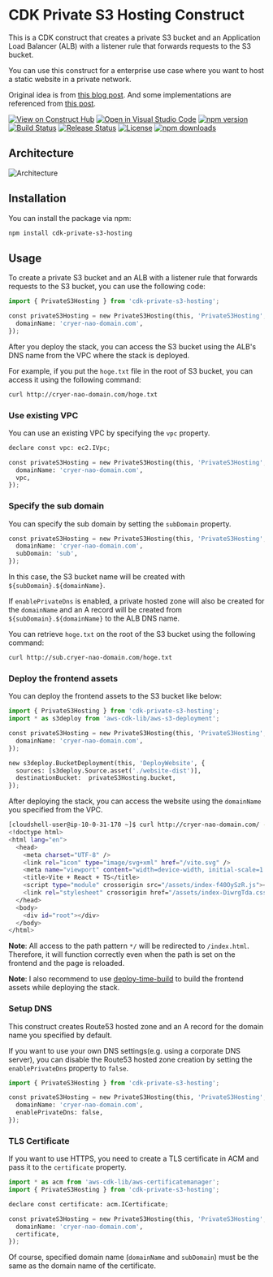 # CDK Private S3 Hosting Construct

This is a CDK construct that creates a private S3 bucket and an Application Load Balancer (ALB) with a listener rule that forwards requests to the S3 bucket.

You can use this construct for a enterprise use case where you want to host a static website in a private network.

Original idea is from [this blog post](https://aws.amazon.com/jp/blogs/networking-and-content-delivery/hosting-internal-https-static-websites-with-alb-s3-and-privatelink/). And some implementations are referenced from [this post](https://qiita.com/k_bobchin/items/c016cc65912a905b90ef).

[![View on Construct Hub](https://constructs.dev/badge?package=cdk-private-s3-hosting)](https://constructs.dev/packages/cdk-private-s3-hosting)
[![Open in Visual Studio Code](https://img.shields.io/static/v1?logo=visualstudiocode&label=&message=Open%20in%20Visual%20Studio%20Code&labelColor=2c2c32&color=007acc&logoColor=007acc)](https://open.vscode.dev/badmintoncryer/cdk-private-s3-hosting)
[![npm version](https://badge.fury.io/js/cdk-private-s3-hosting.svg)](https://badge.fury.io/js/cdk-private-s3-hosting)
[![Build Status](https://github.com/badmintoncryer/cdk-private-s3-hosting/actions/workflows/build.yml/badge.svg)](https://github.com/badmintoncryer/cdk-private-s3-hosting/actions/workflows/build.yml)
[![Release Status](https://github.com/badmintoncryer/cdk-private-s3-hosting/actions/workflows/release.yml/badge.svg)](https://github.com/badmintoncryer/cdk-private-s3-hosting/actions/workflows/release.yml)
[![License](https://img.shields.io/badge/License-Apache%202.0-blue.svg)](https://opensource.org/licenses/Apache-2.0)
[![npm downloads](https://img.shields.io/npm/dt/cdk-private-s3-hosting.svg?style=flat)](https://www.npmjs.com/package/cdk-private-s3-hosting)

## Architecture

![Architecture](./images/private_s3_hosting.png)

## Installation

You can install the package via npm:

```sh
npm install cdk-private-s3-hosting
```

## Usage

To create a private S3 bucket and an ALB with a listener rule that forwards requests to the S3 bucket, you can use the following code:

```python
import { PrivateS3Hosting } from 'cdk-private-s3-hosting';

const privateS3Hosting = new PrivateS3Hosting(this, 'PrivateS3Hosting', {
  domainName: 'cryer-nao-domain.com',
});
```

After you deploy the stack, you can access the S3 bucket using the ALB's DNS name from the VPC where the stack is deployed.

For example, if you put the `hoge.txt` file in the root of S3 bucket, you can access it using the following command:

```sh
curl http://cryer-nao-domain.com/hoge.txt
```

### Use existing VPC

You can use an existing VPC by specifying the `vpc` property.

```python
declare const vpc: ec2.IVpc;

const privateS3Hosting = new PrivateS3Hosting(this, 'PrivateS3Hosting', {
  domainName: 'cryer-nao-domain.com',
  vpc,
});
```

### Specify the sub domain

You can specify the sub domain by setting the `subDomain` property.

```python
const privateS3Hosting = new PrivateS3Hosting(this, 'PrivateS3Hosting', {
  domainName: 'cryer-nao-domain.com',
  subDomain: 'sub',
});
```

In this case, the S3 bucket name will be created with `${subDomain}.${domainName}`.

If `enablePrivateDns` is enabled, a private hosted zone will also be created for the `domainName` and an A record will be created from `${subDomain}.${domainName}` to the ALB DNS name.

You can retrieve `hoge.txt` on the root of the S3 bucket using the following command:

```sh
curl http://sub.cryer-nao-domain.com/hoge.txt
```

### Deploy the frontend assets

You can deploy the frontend assets to the S3 bucket like below:

```python
import { PrivateS3Hosting } from 'cdk-private-s3-hosting';
import * as s3deploy from 'aws-cdk-lib/aws-s3-deployment';

const privateS3Hosting = new PrivateS3Hosting(this, 'PrivateS3Hosting', {
  domainName: 'cryer-nao-domain.com',
});

new s3deploy.BucketDeployment(this, 'DeployWebsite', {
  sources: [s3deploy.Source.asset('./website-dist')],
  destinationBucket:  privateS3Hosting.bucket,
});
```

After deploying the stack, you can access the website using the `domainName` you specified from the VPC.

```sh
[cloudshell-user@ip-10-0-31-170 ~]$ curl http://cryer-nao-domain.com/ -L
<!doctype html>
<html lang="en">
  <head>
    <meta charset="UTF-8" />
    <link rel="icon" type="image/svg+xml" href="/vite.svg" />
    <meta name="viewport" content="width=device-width, initial-scale=1.0" />
    <title>Vite + React + TS</title>
    <script type="module" crossorigin src="/assets/index-f40OySzR.js"></script>
    <link rel="stylesheet" crossorigin href="/assets/index-DiwrgTda.css">
  </head>
  <body>
    <div id="root"></div>
  </body>
</html>
```

**Note**: All access to the path pattern `*/` will be redirected to `/index.html`. Therefore, it will function correctly even when the path is set on the frontend and the page is reloaded.

**Note**: I also recommend to use [deploy-time-build](https://github.com/tmokmss/deploy-time-build) to build the frontend assets while deploying the stack.

### Setup DNS

This construct creates Route53 hosted zone and an A record for the domain name you specified by default.

If you want to use your own DNS settings(e.g. using a corporate DNS server),
you can disable the Route53 hosted zone creation by setting the `enablePrivateDns` property to `false`.

```python
import { PrivateS3Hosting } from 'cdk-private-s3-hosting';

const privateS3Hosting = new PrivateS3Hosting(this, 'PrivateS3Hosting', {
  domainName: 'cryer-nao-domain.com',
  enablePrivateDns: false,
});
```

### TLS Certificate

If you want to use HTTPS, you need to create a TLS certificate in ACM and pass it to the `certificate` property.

```python
import * as acm from 'aws-cdk-lib/aws-certificatemanager';
import { PrivateS3Hosting } from 'cdk-private-s3-hosting';

declare const certificate: acm.ICertificate;

const privateS3Hosting = new PrivateS3Hosting(this, 'PrivateS3Hosting', {
  domainName: 'cryer-nao-domain.com',
  certificate,
});
```

Of course, specified domain name (`domainName` and `subDomain`) must be the same as the domain name of the certificate.
